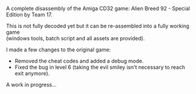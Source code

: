 A complete disassembly of the Amiga CD32 game: Alien Breed 92 - Special Edition by Team 17.

This is not fully decoded yet but it can be re-assembled into a fully working game<br>
(windows tools, batch script and all assets are provided).

I made a few changes to the original game:

- Removed the cheat codes and added a debug mode.
- Fixed the bug in level 6 (taking the evil smiley isn't necessary to reach exit anymore).

A work in progress...